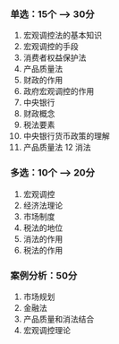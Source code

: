 ### 单选：15个 --> 30分
1. 宏观调控法的基本知识
2. 宏观调控的手段
3. 消费者权益保护法
4. 产品质量法
5. 财政的作用
6. 政府宏观调控的作用
7. 中央银行
8. 财政概念
9. 税法要素
10. 中央银行货币政策的理解
11. 产品质量法
12 消法

### 多选：10个 --> 20分
1. 宏观调控
2. 经济法理论
3. 市场制度
4. 税法的地位
5. 消法的作用
6. 税法的作用

### 案例分析：50分
1. 市场规划
2. 金融法
3. 产品质量和消法结合
4. 宏观调控理论
